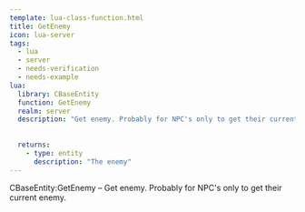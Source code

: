 ```yaml
---
template: lua-class-function.html
title: GetEnemy
icon: lua-server
tags:
  - lua
  - server
  - needs-verification
  - needs-example
lua:
  library: CBaseEntity
  function: GetEnemy
  realm: server
  description: "Get enemy. Probably for NPC's only to get their current enemy."
  
  
  returns:
    - type: entity
      description: "The enemy"
---
```


<div class="lua__search__keywords">
CBaseEntity:GetEnemy &#x2013; Get enemy. Probably for NPC's only to get their current enemy.
</div>
